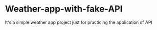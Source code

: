 # Weather-app-with-fake-API
It's a simple weather app project just for practicing the application of API
